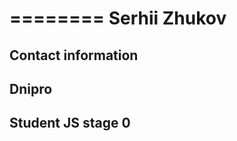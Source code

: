 ========
**Serhii Zhukov**
========
Contact information
--------
Dnipro
--------
Student JS stage 0
--------
